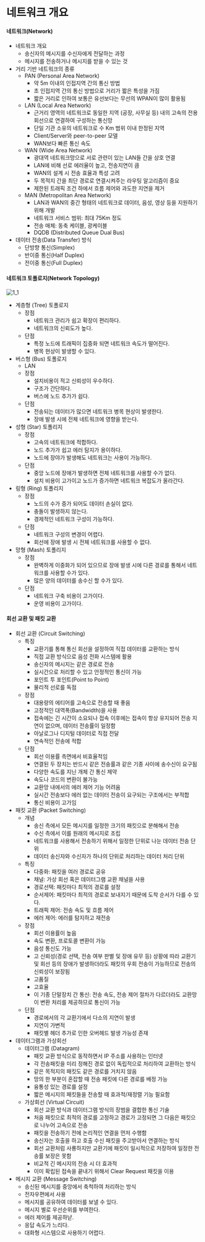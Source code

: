 # 네트워크 개요

#### 네트워크(Network)

- 네트워크 개요
  - 송신자의 메시지를 수신자에게 전달하는 과정
  - 메시지를 전송하거나 메시지를 받을 수 있는 것
- 거리 기반 네트워크의 종류
  - PAN (Personal Area Network)
    - 약 5m 이내의 인접지역 간의 통신 방법
    - 초 인접지역 간의 통신 방법으로 거리가 짧은 특성을 가짐
    - 짧은 거리로 인하여 보통은 유선보다는 무선의 WPAN이 많이 활용됨
  - LAN (Local Area Network)
    - 근거리 영역의 네트워크로 동일한 지역 (공장, 사무실 등) 내의 고속의 전용 회선으로 연결하여 구성하는 통신망
    - 단일 기관 소유의 네트워크로 수 Km 범위 이내 한정된 지역
    - Client/Server와 peer-to-peer 모델
    - WAN보다 빠른 통신 속도
  - WAN (Wide Area Network)
    - 광대역 네트워크망으로 서로 관련이 있는 LAN들 간을 상호 연결
    - LAN에 비해 선로 에러율이 높고, 전송지연이 큼
    - WAN의 설계 시 전송 효율과 특성 고려
    - 두 목적지 간을 최단 경로로 연결시켜주는 라우팅 알고리즘이 중요
    - 제한된 트래픽 조건 하에서 흐름 제어와 과도한 지연을 제거
  - MAN (Metropolitan Area Network)
    - LAN과 WAN의 중간 형태의 네트워크로 데이터, 음성, 영상 등을 지원하기 위해 개발
    - 네트워크 서비스 범위: 최대 75Km 정도
    - 전송 매체: 동축 케이블, 광케이블
    - DQDB (Distributed Queue Dual Bus)
- 데이터 전송(Data Transfer) 방식
  - 단방향 통신(Simplex)
  - 반이중 통신(Half Duplex)
  - 전이중 통신(Full Duplex)



#### 네트워크 토폴로지(Network Topology)

![1_1](C:\Users\user\Desktop\network_study\images\1_1.png)

- 계층형 (Tree) 토폴로지
  - 장점
    - 네트워크 관리가 쉽고 확장이 편리하다.
    - 네트워크의 신뢰도가 높다.
  - 단점
    - 특정 노드에 트래픽이 집중화 되면 네트워크 속도가 떨어진다.
    - 병목 현상이 발생할 수 있다.
- 버스형 (Bus) 토폴로지
  - LAN
  - 장점
    - 설치비용이 적고 신뢰성이 우수하다.
    - 구조가 간단하다.
    - 버스에 노드 추가가 쉽다.
  - 단점
    - 전송되는 데이터가 많으면 네트워크 병목 현상이 발생한다.
    - 장애 발생 시에 전체 네트워크에 영향을 받는다.
- 성형 (Star) 토폴리지
  - 장점
    - 고속의 네트워크에 적합하다.
    - 노드 추가가 쉽고 에러 탐지가 용이하다.
    - 노드에 장야가 발생해도 네트워크는 사용이 가능하다.
  - 단점
    - 중앙 노드에 장애가 발생하면 전체 네트워크를 사용할 수가 없다.
    - 설치 비용이 고가이고 노드가 증가하면 네트워크 복잡도가 올라간다.
- 링형 (Ring) 토폴리지
  - 장점
    - 노드의 수가 증가 되어도 데이터 손실이 없다.
    - 충돌이 발생하지 않는다.
    - 경제적인 네트워크 구성이 가능하다.
  - 단점
    - 네트워크 구성의 변경이 어렵다.
    - 회선에 장애 발생 시 전체 네트워크를 사용할 수 없다.
- 망형 (Mash) 토폴리지
  - 장점
    - 완벽하게 이중화가 되어 있으므로 장애 발생 시에 다른 경로를 통해서 네트워크를 사용할 수가 있다.
    - 많은 양의 데이터를 송수신 할 수가 있다.
  - 단점
    - 네트워크 구축 비용이 고가이다.
    - 운영 비용이 고가이다.



#### 회선 교환 및 패킷 교환

- 회선 교환 (Circuit Switching)
  - 특징
    - 교환기를 통해 통신 회선을 설정하여 직접 데이터를 교환하는 방식
    - 직접 교환 방식으로 음성 전화 시스템에 활용
    - 송신자의 메시지는 같은 경로로 전송
    - 실시간으로 처리할 수 있고 안정적인 통신이 가능
    - 포인트 투 포인트(Point to Point)
    - 물리적 선로를 독점
  - 장점
    - 대용량의 에티어를 고속으로 전송할 때 좋음
    - 고정적인 대역폭(Bandwidth)을 사용
    - 접속에는 긴 시간이 소요되나 접속 이후에는 접속이 항상 유지되어 전송 지연이 없으며, 데이터 전송률이 일정함
    - 아날로그나 디지털 데이터로 직접 전달
    - 연속적인 전송에 적합
  - 단점
    - 회선 이용률 측면에서 비효율적임
    - 연결된 두 장치는 반드시 같은 전송률과 같은 기종 사이에 송수신이 요구됨
    - 다양한 속도를 지닌 개체 간 통신 제약
    - 속도나 코드의 변환이 불가능
    - 교환망 내에서의 에러 제어 기능 어려움
    - 실시간 전송보다 에러 없는 데이터 전송이 요구되는 구조에서는 부적합
    - 통신 비용이 고가임
- 패킷 교환 (Packet Switching)
  - 개념
    - 송신 측에서 모든 메시지를 일정한 크기의 패킷으로 분해해서 전송
    - 수신 측에서 이를 원래의 메시지로 조립
    - 네트워크를 사용해서 전송하기 위해서 일정한 단위로 나눈 데이터 전송 단위
    - 데이터 송신자와 수신자가 하나의 단위로 처리하는 데이터 처리 단위
  - 특징
    - 다중화: 패킷을 여러 경로로 공유
    - 채널: 가상 회선 혹은 데이터그램 교환 채널을 사용
    - 경로선택: 패킷마다 최적의 경로를 설정
    - 순서제어: 패킷마다 최적의 경로로 보내지기 때문에 도착 순서가 다를 수 있다. 
    - 트래픽 제어: 전송 속도 및 흐름 제어
    - 에러 제어: 에러를 탐지하고 재전송
  - 장점
    - 회선 이용률이 높음
    - 속도 변환, 프로토콜 변환이 가능
    - 음성 통신도 가능
    - 고 신뢰성(경로 선택, 전송 여부 판별 및 장애 유무 등) 상황에 따라 교환기 및 회선 등의 장애가 발생하더라도 패킷의 우회 전송이 가능하므로 전송의 신뢰성이 보장됨
    - 고품질
    - 고효율
    - 이 기종 단말장치 간 통신: 전송 속도, 전송 제어 절차가 다르더라도  교환망이 변환 처리를 제공하므로 통신이 가능
  - 단점
    - 경로에서의 각 교환기에서 다소의 지연이 발생
    - 지연이 가변적
    - 패킷별 헤더 추가로 인한 오버헤드 발생 가능성 존재
- 데이터그램과 가상회선
  - 데이터그램 (Datagram)
    - 패킷 교환 방식으로 동작하면서 IP 주소를 사용하는 인터넷
    - 각 전송패킷을 미리 정해진 경로 없이 독립적으로 처리하여 교환하는 방식
    - 같은 목적지의 패킷도 같은 경로를 거치지 않음
    - 망의 한 부분이 혼잡할 때 전송 패킷에 다른 경로를 배정 가능
    - 융통성 있는 경로를 설정
    - 짧은 메시지의 패킷들을 전송할 때 효과적/재정렬 기능 필요함
  - 가상회선 (Virtual Circuit)
    - 회선 교환 방식과 데이터그램 방식의 장범을 결합한 통신 기술
    - 처음 패킷으로 최적의 경로를 고정하고 경로가 고정되면 그 다음은 패킷으로 나누어 고속으로 전송
    - 패킷을 전송하기 전에 논리적인 연결을 먼저 수행함
    - 송신자는 호출을 하고 호출 수신 패킷을 주고받아서 연결하는 방식
    - 회선 교환처럼 사룡하지만 교환기에 패킷이 일시적으로 저장하여 일정한 전송률 보장은 못함
    - 비교적 긴 메시지의 전송 시 더 효과적
    - 이미 확립된 접속을 끝내기 위해서 Clear Request 패킷을 이용
- 메시지 교환 (Message Switching)
  - 송신된 메시지를 중앙에서 축척하여 처리하는 방식
  - 전자우편에서 사용
  - 메시지를 공유하여 데이터를 보낼 수 있다.
  - 메시지 별로 우선순위를 부여한다.
  - 에러 제어를 제공하낟.
  - 응답 속도가 느리다.
  - 대화형 시스템으로 사용하기 어렵다.

